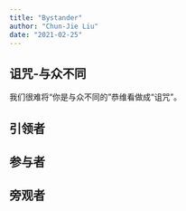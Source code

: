 ```yaml
---
title: "Bystander"
author: "Chun-Jie Liu"
date: "2021-02-25"
---
```




## 诅咒-与众不同

我们很难将“你是与众不同的”恭维看做成“诅咒”。

## 引领者

## 参与者

## 旁观者

